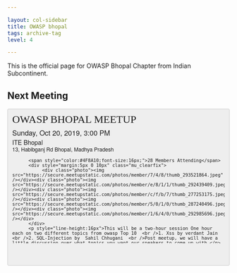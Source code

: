 ```yaml
---

layout: col-sidebar
title: OWASP bhopal
tags: archive-tag
level: 4

---
```


This is the official page for OWASP Bhopal Chapter from Indian Subcontinent.


## Next Meeting

<style type="text/css">
#meetup_oembed .mu_clearfix:after { visibility: hidden; display: block; font-size: 0; content: " "; clear: both; height: 0; }
* html #meetup_oembed .mu_clearfix, *:first-child+html #meetup_oembed .mu_clearfix { zoom: 1; }
#meetup_oembed { background:#eee;border:1px solid #ccc;padding:10px;-moz-border-radius:3px;-webkit-border-radius:3px;border-radius:3px;margin:0; font-family: Helvetica Neue, Helvetica, Arial, sans-serif; font-size: 12px; }
#meetup_oembed h3 { font-weight:normal; margin:0 0 10px; padding:0; line-height:26px; font-family:Georgia,Palatino,serif; font-size:24px }
#meetup_oembed p { margin: 0 0 10px; padding:0; line-height:16px; }
#meetup_oembed img { border:none; margin:0; padding:0; }
#meetup_oembed a, #meetup_oembed a:visited, #meetup_oembed a:link { color: #1B76B3; text-decoration: none; cursor: hand; cursor: pointer; }
#meetup_oembed a:hover { color: #1B76B3; text-decoration: underline; }
#meetup_oembed a.mu_button { font-size:14px; -moz-border-radius:3px;-webkit-border-radius:3px;border-radius:3px;border:2px solid #A7241D;color:whitetext-decoration:none;background-color: #CA3E47; background-image: -moz-linear-gradient(top, #ca3e47, #a8252e); background-image: -webkit-gradient(linear, left bottom, left top, color-stop(0, #a8252e), color-stop(1, #ca3e47));disvplay:inline-block;padding:5px 10px; }
#meetup_oembed a.mu_button:hover { color: #fff!important; text-decoration: none; }
#meetup_oembed .photo { width:50px; height:50px; overflow:hidden;background:#ccc;float:left;margin:0 5px 0 0;text-align:center;padding:1px; }
#meetup_oembed .photo img { height:50px }
#meetup_oembed .number { font-size:18px; }
#meetup_oembed .thing { text-transform: uppercase; color: #555; }
</style>
<div id="meetup_oembed" style="height:334px">
     <div style="max-height:294px;overflow:hidden">
          <h3>OWASP BHOPAL MEETUP </h3>
          <p style="margin:5px 0;font-size:16px">Sunday, Oct 20, 2019,  3:00 PM</p>
          <p style="margin: 0 0 5px;"><span style="font-size:14px">ITE Bhopal</span><br />
<span style="font-size:12px;">13, Habibganj Rd Bhopal, Madhya Pradesh</span></p>

          <span style="color:#4F8A10;font-size:16px;">28 Members Attending</span>
          <div style="margin:5px 0 10px" class="mu_clearfix">
               <div class="photo"><img src="https://secure.meetupstatic.com/photos/member/7/4/8/thumb_293521864.jpeg" /></div><div class="photo"><img src="https://secure.meetupstatic.com/photos/member/e/8/1/1/thumb_292439409.jpeg" /></div><div class="photo"><img src="https://secure.meetupstatic.com/photos/member/c/f/b/7/thumb_277253175.jpeg" /></div><div class="photo"><img src="https://secure.meetupstatic.com/photos/member/5/0/1/0/thumb_287240496.jpeg" /></div><div class="photo"><img src="https://secure.meetupstatic.com/photos/member/1/6/4/0/thumb_292985696.jpeg" /></div>
          </div>
          <p style="line-height:16px">This will be a two-hour session One hour each on two different topics from owasp Top 10  <br />1. Xss by verdant Jain   <br />2. SQL-Injection by  Sahil Chhugani  <br />Post meetup, we will have a little discussion over what topics you want our speakers to come up with.</p>
     </div>
     <p style="margin:10px 0 0;"><a href="https://www.meetup.com/OWASP-Bhopal-Chapter/events/265446742/" target="_blank" class="mu_button"><strong>Check out this Meetup &rarr;</strong></a></p>
</div>